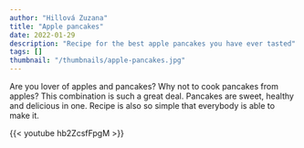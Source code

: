 ```yaml
---
author: "Hillová Zuzana"
title: "Apple pancakes"
date: 2022-01-29
description: "Recipe for the best apple pancakes you have ever tasted"
tags: []
thumbnail: "/thumbnails/apple-pancakes.jpg"
---
```

Are you lover of apples and pancakes? Why not to cook pancakes from apples? This combination is such a great deal. Pancakes are sweet, healthy and delicious in one. Recipe is also so simple that everybody is able to make it.

{{< youtube hb2ZcsfFpgM >}}